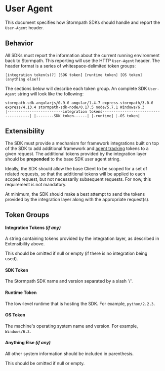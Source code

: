 # User Agent

This document specifies how Stormpath SDKs should handle and report the `User-Agent` header.

## Behavior

All SDKs must report the information about the current running environment back to Stormpath. This reporting will use the HTTP `User-Agent` header. The header format is a series of  whitespace-delimited token groups:

```
[integration token(s)?] [SDK token] [runtime token] [OS token] (anything else?)
```

The sections below will describe each token group. An complete SDK `User-Agent` string will look like the following:

```
stormpath-sdk-angularjs/0.9.0 angular/1.4.7 express-stormpath/3.0.0 express/4.13.4 stormpath-sdk-node/0.17.5 node/5.7.1 Windows/6.3
|-------------------------integration tokens-------------------------------------| |--------SDK token------| |-runtime| |-OS token|
```

## Extensibility

The SDK must provide a mechanism for framework integrations built on top of the SDK to add additional framework and [agent tracking](https://github.com/stormpath/stormpath-framework-spec/blob/master/agent-tracking.md) tokens to a given request. The additional tokens provided by the integration layer should be **prepended** to the base SDK user agent string.

Ideally, the SDK should allow the base Client to be scoped for a set of related requests, so that the additional tokens will be applied to each scoped request, but not necessarily subsequent requests. For now, this requirement is not mandatory.

At minimum, the SDK should make a best attempt to send the tokens provided by the integration layer along with the appropriate request(s).

## Token Groups

#### Integration Tokens *(if any)*

A string containing tokens provided by the integration layer, as described in Extensibility above.

This should be omitted if null or empty (if there is no integration being used).

#### SDK Token

The Stormpath SDK name and version separated by a slash '/'.

#### Runtime Token

The low-level runtime that is hosting the SDK. For example, `python/2.2.3`.

#### OS Token

The machine's operating system name and version. For example, `Windows/6.3`.

#### Anything Else *(if any)*

All other system information should be included in parenthesis.

This should be omitted if null or empty.
